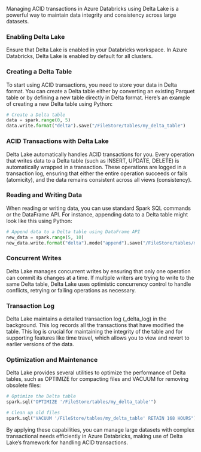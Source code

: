 Managing ACID transactions in Azure Databricks using Delta Lake is a powerful way to maintain data integrity and consistency across large datasets.

### Enabling Delta Lake

Ensure that Delta Lake is enabled in your Databricks workspace. In Azure Databricks, Delta Lake is enabled by default for all clusters.

### Creating a Delta Table

To start using ACID transactions, you need to store your data in Delta format. You can create a Delta table either by converting an existing Parquet table or by defining a new table directly in Delta format. Here’s an example of creating a new Delta table using Python:

```python
# Create a Delta table
data = spark.range(0, 5)
data.write.format("delta").save("/FileStore/tables/my_delta_table")
```

### ACID Transactions with Delta Lake

Delta Lake automatically handles ACID transactions for you. Every operation that writes data to a Delta table (such as INSERT, UPDATE, DELETE) is automatically wrapped in a transaction. These operations are logged in a transaction log, ensuring that either the entire operation succeeds or fails (atomicity), and the data remains consistent across all views (consistency).

### Reading and Writing Data

When reading or writing data, you can use standard Spark SQL commands or the DataFrame API. For instance, appending data to a Delta table might look like this using Python:

```python
# Append data to a Delta table using DataFrame API
new_data = spark.range(5, 10)
new_data.write.format("delta").mode("append").save("/FileStore/tables/my_delta_table")
```

### Concurrent Writes

Delta Lake manages concurrent writes by ensuring that only one operation can commit its changes at a time. If multiple writers are trying to write to the same Delta table, Delta Lake uses optimistic concurrency control to handle conflicts, retrying or failing operations as necessary.

### Transaction Log

Delta Lake maintains a detailed transaction log (_delta_log) in the background. This log records all the transactions that have modified the table. This log is crucial for maintaining the integrity of the table and for supporting features like time travel, which allows you to view and revert to earlier versions of the data.

### Optimization and Maintenance

Delta Lake provides several utilities to optimize the performance of Delta tables, such as OPTIMIZE for compacting files and VACUUM for removing obsolete files:

```python
# Optimize the Delta table
spark.sql("OPTIMIZE '/FileStore/tables/my_delta_table'")

# Clean up old files
spark.sql("VACUUM '/FileStore/tables/my_delta_table' RETAIN 168 HOURS")
```

By applying these capabilities, you can manage large datasets with complex transactional needs efficiently in Azure Databricks, making use of Delta Lake’s framework for handling ACID transactions.
